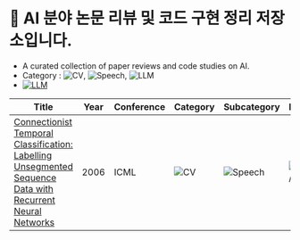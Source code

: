 # 📑 AI 분야 논문 리뷰 및 코드 구현 정리 저장소입니다.
- A curated collection of paper reviews and code studies on AI.
- Category : ![CV](https://img.shields.io/badge/CV-1E90FF?style=flat&logo=opencv&logoColor=white), ![Speech](https://img.shields.io/badge/SPEECH-FF7F50?style=flat&logo=audacity&logoColor=white), ![LLM](https://img.shields.io/badge/LLM-9370DB?style=flat&logo=OpenAI&logoColor=white)
- [![LLM](https://img.shields.io/badge/💬%20LLM-9370DB?style=flat)](https://github.com/yourname/yourrepo/tree/main/paper_reviews/LLM)


| Title | Year | Conference | Category | Subcategory | Review | Code | ETC. |
|-------|------|------------|----------|-------------|--------|------|------|
| [Connectionist Temporal Classification: Labelling Unsegmented Sequence Data with Recurrent Neural Networks](https://www.cs.toronto.edu/~graves/icml_2006.pdf) | 2006 | ICML | ![CV](https://img.shields.io/badge/CV-1E90FF?style=flat&logo=opencv&logoColor=white) | ![Speech](https://img.shields.io/badge/SPEECH-FF7F50?style=flat&logo=audacity&logoColor=white) | ![LLM](https://img.shields.io/badge/LLM-9370DB?style=flat&logo=OpenAI&logoColor=white) / STT | [Review](#) | [Code](#) |
